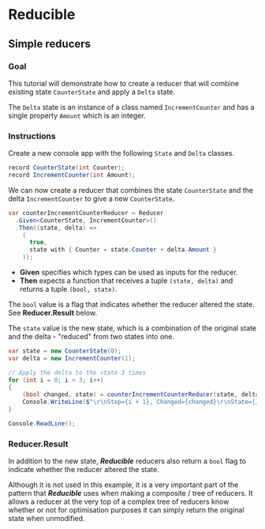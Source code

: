 ﻿# Reducible
## Simple reducers
### Goal
This tutorial will demonstrate how to create a reducer that will combine
existing state `CounterState` and apply a `Delta` state.

The `Delta` state is an instance of a class named `IncrementCounter` and has
a single property `Amount` which is an integer.

### Instructions

Create a new console app with the following `State` and `Delta` classes.

```c#
record CounterState(int Counter);
record IncrementCounter(int Amount);
```

We can now create a reducer that combines the state `CounterState` and
the delta `IncrementCounter` to give a new `CounterState`.

```c#
var counterIncrementCounterReducer = Reducer
  .Given<CounterState, IncrementCounter>()
  .Then((state, delta) =>
    (
      true,
      state with { Counter = state.Counter + delta.Amount }
    ));
```

* **Given** specifies which types can be used as inputs for the reducer.
* **Then** expects a function that receives a tuple `(state, delta)`
  and returns a tuple `(bool, state)`.

The `bool` value is a flag that indicates whether the reducer altered the state. See
**Reducer.Result** below.

The `state` value is the new state, which is a combination of the original state and
the delta - "reduced" from two states into one.


```c#
var state = new CounterState(0);
var delta = new IncrementCounter(1);

// Apply the delta to the state 3 times
for (int i = 0; i < 3; i++)
{
	(bool changed, state) = counterIncrementCounterReducer(state, delta);
	Console.WriteLine($"\r\nStep={i + 1}, Changed={changed}\r\nState={JsonSerializer.Serialize(state)}");
}

Console.ReadLine();
```

### Reducer.Result

In addition to the new state, ***Reducible*** reducers also return a `bool` flag
to indicate whether the reducer altered the state.

Although it is not used in this example, it is a very important part of the pattern that
***Reducible*** uses when making a composite / tree of reducers. It allows a reducer at
the very top of a complex tree of reducers know whether or not for optimisation purposes
it can simply return the original state when unmodified.


